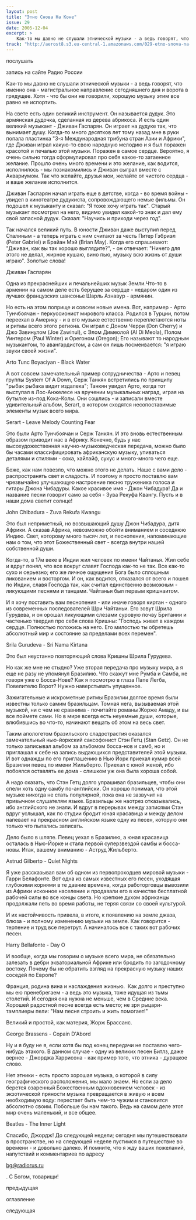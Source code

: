 ```yaml
---
layout: post
title: "Этно Снова На Коне"
issue: 29
date: 2005-12-04
excerpt: >
    Как-то мы давно не слушали этнической музыки - а ведь говорят, что именно она - магистральное направление сегодняшнего дня и ворота в грядущее. Хотя - что бы они не говорили, хорошую музыку этим все равно не испортить.
track: "http://aerost8.s3.eu-central-1.amazonaws.com/029-etno-snova-na-kone.mp3"
---
```


послушать

запись на сайте Радио России

Как-то мы давно не слушали этнической музыки - а ведь говорят, что именно она - магистральное направление сегодняшнего дня и ворота в грядущее. Хотя - что бы они не говорили, хорошую музыку этим все равно не испортить.

На свете есть один великий инструмент. Он называется дудук. Это армянская дудочка, сделанная из дерева абрикоса. И есть один великий музыкант - Дживан Гаспарян. Он играет на дудуке так, что вынимает душу. Когда-то много десятков лет тому назад мне в руки попала пластинка "3-я Международная трибуна стран Азии и Африки", где Дживан играл какую-то свою народную мелодию и я был поражен красотой и печалью этой музыки. Поражен в самое сердце. Вероятно, я очень сильно тогда сформулировал про себя какое-то затаенное желание. Прошло очень много времени и это желание, как водится, исполнилось - мы познакомились и Дживан сыграл вместе с Аквариумом. Так что желайте, друзья мои, желайте от чистого сердца - и ваше желание исполнится.

Дживан Гаспарян начал играть еще в детстве, когда - во время войны - увидел в кинотеатре дудукиста, сопровождающего немые фильмы. Он подошел к музыканту и сказал: "Я тоже хочу играть так". Старый музыкант посмотрел на него, видимо увидел какой-то знак и дал ему свой запасной дудук. Сказал: "Научись и приходи через год".

Так начался великий путь. В юности Дживан даже выступил перед Сталиным - а теперь играть с ним считают за честь Питер Гэбриэл (Peter Gabriel) и Брайан Мэй (Brian May). Когда его спрашивают: "Дживан, как вы так хорошо выглядите?", - он отвечает: "Ничего для этого не делал, жирное кушаю, вино пью, музыку всю жизнь от души играю". Золотые слова!

Дживан Гаспарян

Одна из прекраснейших и печальнейших музык Земли.Что-то в армении на самом деле есть берущее за сердце - недаром один из лучших французских шансонье Шарль Азнавур - армянин.

Но есть на этом поприще и совсем новые имена. Вот, например - Арто Тунчбоячан - перкуссионист мирового класса. Родился в Турции, потом переехал в Америку - и в его музыке естественно переплетаются ноты и ритмы всего этого региона. Он играл с Доном Черри (Don Cherry) и Джо Завинулом (Joe Zawinul), с Элом Димеолой (Al Di Meola), Полом Уинтером (Paul Winter) и Орегоном (Oregon); Его называют то народным музыкантом, то авангардистом, а сам он лишь посмеивается: "я играю звуки своей жизни".

Arto Tunc Boyaciyan - Black Water

А вот совсем замечательный пример сотрудничества - Арто и певец группы System Of A Down, Серж Танкян встретились по принципу "рыбак рыбака видит издалека"; Танкян увидел Арто, когда тот выступал в Лос-Анжелесе на вручении музыкальных наград, играя на бутылке из-под Кока-Колы. Они сошлись - и записали вместе удивительный альбом, Serart, в котором сходятся несопоставимые элементы музык всего мира.

Serart - Leave Melody Counting Fear

Это были Арто Тунчбоячан и Серж Танкян. И это вновь естественным образом приводит нас в Африку. Конечно, будь у нас высохудожественная научно-музыковедческая передача, можно было бы часами классифицировать африканскую музыку, упиваться деталями и стилями - сока, хайлайф, сукус и много-много чего еще.

Боже, как нам повезло, что можно этого не делать. Наше с вами дело - распространять свет и сладость. И поэтому я просто поставлю вам чрезвычайно улучшающую настроение песню труженика голоса и гитары Джона Чибадуры. Какое красивое имя - Джон Чибадура! Да и название песни говорит само за себя - Зува Рекуфа Квангу. Пусть и в наши дома светит солнце!

John Chibadura - Zuva Rekufa Kwangu

Это был неприметный, но возвышающий душу Джон Чибадура, дитя Африки. А сказав Африка, невозможно обойти вниманием и соседнюю Индию. Свет, которому много тысяч лет, и песнопения, напоминающие нам о том, что этот Божественный свет - всегда внутри нашей собственной души.

Когда-то, в 17м веке в Индии жил человек по имени Чайтанья. Жил себе и вдруг понял, что все вокруг славят Господа как-то не так. Все как-то сухо и серьезно; его же личное ощущения Бога было сплошным ликованием и восторгом. И он, как водится, отказался от всего и пошел по Индии, славя Господа так, как считал единственно возможным - ликующими песнями и танцами. Чайтанья был первым кришнаитом.

И я хочу поставить вам песнопения - или иначе говоря киртан - одного из современных последователей Шри Чайтаньи. Его зовут Шрила Гурудева, и он орошал ликующими слезами суровую почву Британии и частенько твердил про себя слова Кришны: "Господь живет в каждом сердце. Полностью положись на него. Его милостью ты обретешь абсолютный мир и состояние за пределами всех перемен".

Srila Gurudeva - Sri Nama Kirtana

Это был неустанно повторяющий слова Кришны Шрила Гурудева.

Но как же мне не стыдно? Уже вторая передача про музыку мира, а я еще не разу не упомянул Бразилию. Что скажут мне Румба и Самба, не говоря уже о Босса-Нове? Как я посмотрю в глаза Папе Легба, Повелителю Ворот? Нужно наверстывать упущенное.

Зажигательные и искрометные ритмы Бразилии долгое время были известны только самим бразильцам. Томная нега, вызываемая этой музыкой, ни с чем не сравнима - почитайте романы Жорже Амаду, и вы все поймете сами. Но в мире всегда есть неуемные души, которые, влюбившись во что-то, начинают вещать об этом на весь свет.

Таким апологетом бразильского сладострастия оказался замечательный нью-йоркский саксофонист Стэн Гетц (Stan Getz). Он не только записывал альбом за альбомом босса-нов и самб, но и приглашал к себе на запись выдающихся представителей этой музыки. И вот однажды по его приглашению в Нью Йорк приехал кумир всей Бразилии певец по имени Жильберто. Приехал с юной женой, ибо побоялся оставлять ее дома - слишком уж она была хороша собой.

А надо сказать, что Стэн Гетц долго упрашивал бразильцев, чтобы они спели хоть одну самбу по-английски. Он хорошо понимал, что этой музыке никогда не стать популярной, пока она не зазвучит на привычном слушателям языке. Бразильцы же наотрез отказывались, ибо английского не знали. И вдруг в перерывах между записями Стэн вдруг услышал, как по студии бродит юная красавица и между делом напевает на прекрасном английском языке одну из песен, которую они только что пытались записать.

Дело было в шляпе. Певец уехал в Бразилию, а юная красавица осталась в Нью-Йорке и стала первой суперзвездой самбы и босса-новы. Итак, вашему вниманию - Аструд Жильберто.

Astrud Gilberto - Quiet Nights

Я уже рассказывал вам об одном из первопроходцев мировой музыки - Гарри Белафонте. Вот одна из самых известных его песен, уходящая глубокими корнями в те давние времена, когда работорговцы вывозили из Африки исконное население и продавали его в качестве бесплатной рабочей силы во все концы света. Но крепкие духом африканцы продолжали петь во время работы, не теряя связи со своей культурой.

И их настойчивость привела, в итоге, к появлению на земле джаза, блюза - и полному изменению музыки на земле. Как говорится - терпение и труд все перетрут. А начиналось все с таких вот рабочих песен.

Harry Bellafonte - Day O

И вообще, когда мы говорим о музыке всего мира, не обязательно залезать в дебри экваториальной Африке или бродить по загодочному востоку. Почему бы не обратить взгляд на прекрасную музыку наших соседей по Европе?

Франция, родина вина и наслаждения жизнью.  Как долго и преступно мы ею пренебрегаем - а ведь это музыка, тоже идущая из тьмы столетий. И сегодня она нужна не меньше, чем в Средние века. Хорошей радостной песне всегда есть место; не зря рыцари-тамплиеры пели: "Нам песня строить и жить помогает!"

Великий и простой, как материя, Жорж Брассанс.

George Brassens - Copain D'Abord

Ну и я буду не я, если хотя бы под конец передачи не поставлю чего-нибудь этакого. В данном случае - одну из великих песен Битлз, даже вернее - Джорджа Харрисона - как пример того, что этника - дурацкое слово.

Нет этники - есть просто хорошая музыка, о которой в силу географического расположения, мы мало знаем. Но если за дело берется озаренный Божественным вдохновением человек - из экзотической пряности музыка превращается в живую и всем необходимую воду: перестает быть чем-то чужим и становится абсолютно своим. Побольше бы нам такого. Ведь на самом деле этот мир очень маленький, и все общее.

Beatles - The Inner Light

Спасибо, Джордж! До следующей недели; сегодня мы путешествовали в пространстве, но на следующей неделе пустимся в путешествие во времени - и довольно далеко. И помните, что я жду ваших пожеланий, напутствий и комментариев по адресу

bg@radiorus.ru

. С Богом, товарищи!

предыдущая

оглавление

следующая
